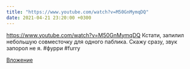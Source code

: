 ```yaml
---
title: "https://www.youtube.com/watch?v=M50GnMymqDQ"
date: 2021-04-21 23:20:00 +0300
---
```


https://www.youtube.com/watch?v=M50GnMymqDQ
Кстати, запилил небольшую совместочку для одного паблика. Скажу сразу, звук запорол не я.
#фурри #furry

[Вложение](https://vk.com/video41076938_456239468)
